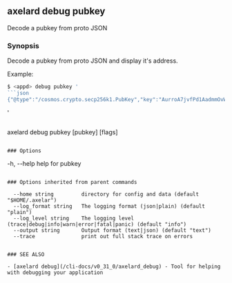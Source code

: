 ## axelard debug pubkey

Decode a pubkey from proto JSON

### Synopsis

Decode a pubkey from proto JSON and display it's address.

Example:

````bash
$ <appd> debug pubkey '
```json
{"@type":"/cosmos.crypto.secp256k1.PubKey","key":"AurroA7jvfPd1AadmmOvWM2rJSwipXfRf8yD6pLbA2DJ"}
````

'

```

```

axelard debug pubkey [pubkey] [flags]

```

### Options

```

-h, --help help for pubkey

```

### Options inherited from parent commands

```

      --home string         directory for config and data (default "$HOME/.axelar")
      --log_format string   The logging format (json|plain) (default "plain")
      --log_level string    The logging level (trace|debug|info|warn|error|fatal|panic) (default "info")
      --output string       Output format (text|json) (default "text")
      --trace               print out full stack trace on errors

```

### SEE ALSO

- [axelard debug](/cli-docs/v0_31_0/axelard_debug) - Tool for helping with debugging your application
```
